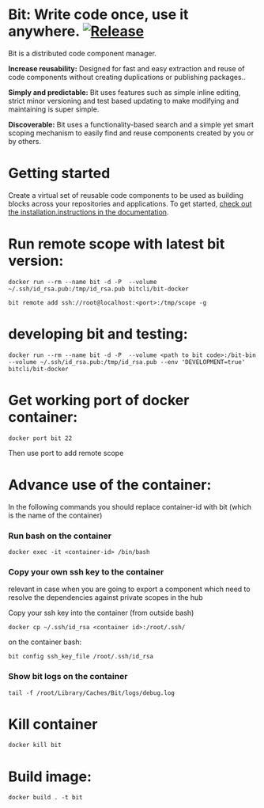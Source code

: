 Bit: Write code once, use it anywhere. [![Release](https://circleci.com/gh/teambit/bit/tree/master.svg?style=shield&circle-token=d9fc5b19b90fb7e0655d941a5d7f21b61174c4e7)](https://bitsrc.io)
============================

Bit is a distributed code component manager.

**Increase reusability:** Designed for fast and easy extraction and reuse of code
components without creating duplications or publishing packages..

**Simply and predictable:** Bit uses features such as simple inline editing,
strict minor versioning and test based updating to make modifying and maintaining
is super simple.

**Discoverable:** Bit uses a functionality-based search and a simple yet smart
scoping mechanism to easily find and reuse components created by you or by others.


Getting started
===============

Create a virtual set of reusable code components to be used as building blocks across your repositories and applications. To get started, [check out the installation.instructions in the
documentation](https://teambit.github.io/bit/installation.html).


Run remote scope with latest bit version:
=================================

`docker run --rm --name bit -d -P  --volume ~/.ssh/id_rsa.pub:/tmp/id_rsa.pub bitcli/bit-docker`

`bit remote add ssh://root@localhost:<port>:/tmp/scope -g`

developing bit and testing:
===========================

`docker run --rm --name bit -d -P  --volume <path to bit code>:/bit-bin  --volume ~/.ssh/id_rsa.pub:/tmp/id_rsa.pub --env 'DEVELOPMENT=true' bitcli/bit-docker`

Get working port of docker container:
=====================================
`docker port bit 22`

Then use port to add remote scope

Advance use of the container:
=====================================
In the following commands you should replace container-id with bit (which is the name of the container)

### Run bash on the container
`docker exec -it <container-id> /bin/bash`

### Copy your own ssh key to the container

relevant in case when you are going to export a component which need to resolve the dependencies against private scopes in the hub

Copy your ssh key into the container (from outside bash)

`docker cp ~/.ssh/id_rsa <container id>:/root/.ssh/`

on the container bash:

`bit config ssh_key_file /root/.ssh/id_rsa`

### Show bit logs on the container

`tail -f /root/Library/Caches/Bit/logs/debug.log`
      

Kill container
==============

`docker kill bit`

Build image:
============

`docker build . -t bit`
    
